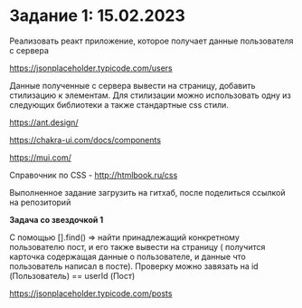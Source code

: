 # Задание 1: 15.02.2023
Реализовать реакт приложение, которое получает данные пользователя с сервера 

https://jsonplaceholder.typicode.com/users

Данные полученные с сервера вывести на страницу, добавить стилизацию к элементам.
Для стилизации можно использовать одну из следующих библиотеки а также стандартные css стили.

https://ant.design/

https://chakra-ui.com/docs/components

https://mui.com/

Справочник по CSS - http://htmlbook.ru/css

Выполненное задание загрузить на гитхаб, после поделиться ссылкой на репозиторий

**Задача со звездочкой 1**

С помощью [].find() => найти принадлежащий конкретному пользователю пост, и его также вывести на страницу ( получится карточка содержащая данные о пользователе, и данные что пользователь написал в посте).
Проверку можно завязать на id (Пользователь) == userId (Пост)

https://jsonplaceholder.typicode.com/posts

